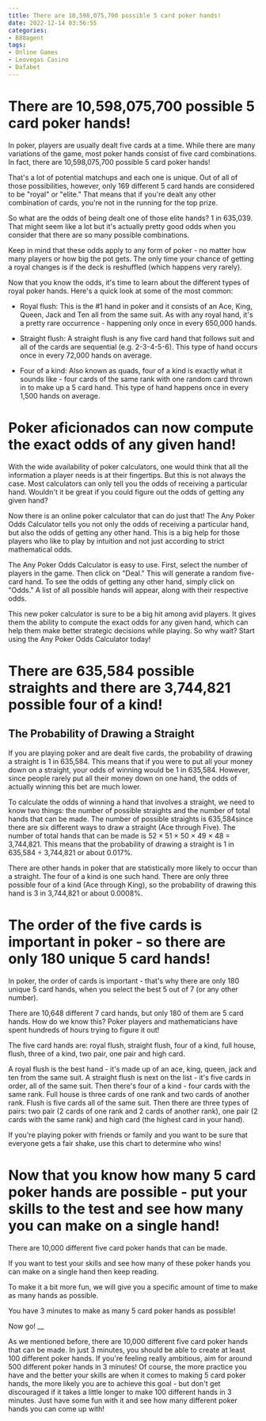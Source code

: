 ```yaml
---
title: There are 10,598,075,700 possible 5 card poker hands!
date: 2022-12-14 03:56:55
categories:
- B88agent
tags:
- Online Games
- Leovegas Casino
- Dafabet
---
```



#  There are 10,598,075,700 possible 5 card poker hands!

In poker, players are usually dealt five cards at a time. While there are many variations of the game, most poker hands consist of five card combinations. In fact, there are 10,598,075,700 possible 5 card poker hands!

That's a lot of potential matchups and each one is unique. Out of all of those possibilities, however, only 169 different 5 card hands are considered to be "royal" or "elite." That means that if you're dealt any other combination of cards, you're not in the running for the top prize.

So what are the odds of being dealt one of those elite hands? 1 in 635,039. That might seem like a lot but it's actually pretty good odds when you consider that there are so many possible combinations.

Keep in mind that these odds apply to any form of poker - no matter how many players or how big the pot gets. The only time your chance of getting a royal changes is if the deck is reshuffled (which happens very rarely).

Now that you know the odds, it's time to learn about the different types of royal poker hands. Here's a quick look at some of the most common:

* Royal flush: This is the #1 hand in poker and it consists of an Ace, King, Queen, Jack and Ten all from the same suit. As with any royal hand, it's a pretty rare occurrence - happening only once in every 650,000 hands.

* Straight flush: A straight flush is any five card hand that follows suit and all of the cards are sequential (e.g. 2-3-4-5-6). This type of hand occurs once in every 72,000 hands on average.

* Four of a kind: Also known as quads, four of a kind is exactly what it sounds like - four cards of the same rank with one random card thrown in to make up a 5 card hand. This type of hand happens once in every 1,500 hands on average.

#  Poker aficionados can now compute the exact odds of any given hand!

With the wide availability of poker calculators, one would think that all the information a player needs is at their fingertips. But this is not always the case. Most calculators can only tell you the odds of receiving a particular hand. Wouldn't it be great if you could figure out the odds of getting any given hand?

Now there is an online poker calculator that can do just that! The Any Poker Odds Calculator tells you not only the odds of receiving a particular hand, but also the odds of getting any other hand. This is a big help for those players who like to play by intuition and not just according to strict mathematical odds.

The Any Poker Odds Calculator is easy to use. First, select the number of players in the game. Then click on "Deal." This will generate a random five-card hand. To see the odds of getting any other hand, simply click on "Odds." A list of all possible hands will appear, along with their respective odds.

This new poker calculator is sure to be a big hit among avid players. It gives them the ability to compute the exact odds for any given hand, which can help them make better strategic decisions while playing. So why wait? Start using the Any Poker Odds Calculator today!

#  There are 635,584 possible straights and there are 3,744,821 possible four of a kind!

## The Probability of Drawing a Straight

If you are playing poker and are dealt five cards, the probability of drawing a straight is 1 in 635,584. This means that if you were to put all your money down on a straight, your odds of winning would be 1 in 635,584. However, since people rarely put all their money down on one hand, the odds of actually winning this bet are much lower.

To calculate the odds of winning a hand that involves a straight, we need to know two things: the number of possible straights and the number of total hands that can be made. The number of possible straights is 635,584since there are six different ways to draw a straight (Ace through Five). The number of total hands that can be made is 52 × 51 × 50 × 49 × 48 = 3,744,821. This means that the probability of drawing a straight is 1 in 635,584 ÷ 3,744,821 or about 0.017%.

There are other hands in poker that are statistically more likely to occur than a straight. The four of a kind is one such hand. There are only three possible four of a kind (Ace through King), so the probability of drawing this hand is 3 in 3,744,821 or about 0.0008%.

#  The order of the five cards is important in poker - so there are only 180 unique 5 card hands!

In poker, the order of cards is important - that's why there are only 180 unique 5 card hands, when you select the best 5 out of 7 (or any other number).

There are 10,648 different 7 card hands, but only 180 of them are 5 card hands. How do we know this? Poker players and mathematicians have spent hundreds of hours trying to figure it out!

The five card hands are: royal flush, straight flush, four of a kind, full house, flush, three of a kind, two pair, one pair and high card.

A royal flush is the best hand - it's made up of an ace, king, queen, jack and ten from the same suit. A straight flush is next on the list - it's five cards in order, all of the same suit. Then there's four of a kind - four cards with the same rank. Full house is three cards of one rank and two cards of another rank. Flush is five cards all of the same suit. Then there are three types of pairs: two pair (2 cards of one rank and 2 cards of another rank), one pair (2 cards with the same rank) and high card (the highest card in your hand).

If you're playing poker with friends or family and you want to be sure that everyone gets a fair shake, use this chart to determine who wins!

#  Now that you know how many 5 card poker hands are possible - put your skills to the test and see how many you can make on a single hand!

There are 10,000 different five card poker hands that can be made.

If you want to test your skills and see how many of these poker hands you can make on a single hand then keep reading.

To make it a bit more fun, we will give you a specific amount of time to make as many hands as possible.

You have 3 minutes to make as many 5 card poker hands as possible!


Now go! 
__

As we mentioned before, there are 10,000 different five card poker hands that can be made. In just 3 minutes, you should be able to create at least 100 different poker hands. If you're feeling really ambitious, aim for around 500 different poker hands in 3 minutes! 
Of course, the more practice you have and the better your skills are when it comes to making 5 card poker hands, the more likely you are to achieve this goal - but don't get discouraged if it takes a little longer to make 100 different hands in 3 minutes. Just have some fun with it and see how many different poker hands you can come up with!